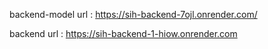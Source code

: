 backend-model url : https://sih-backend-7ojl.onrender.com/

backend url : https://sih-backend-1-hiow.onrender.com
